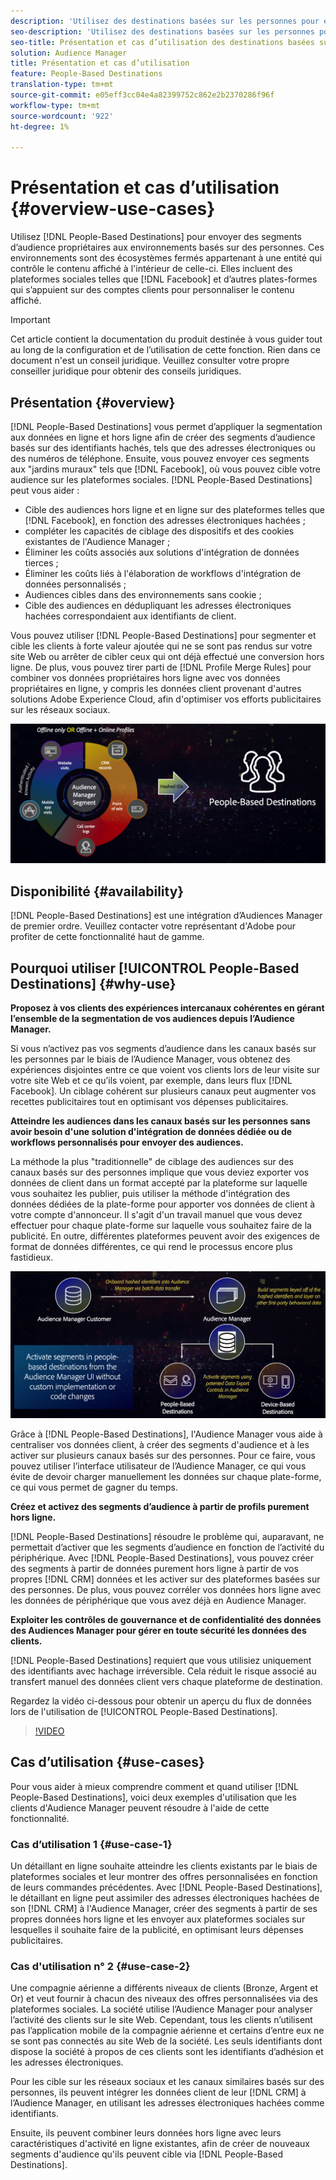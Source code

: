 ```yaml
---
description: 'Utilisez des destinations basées sur les personnes pour envoyer des segments d’audience propriétaires à des environnements basés sur les personnes. Ces environnements sont des écosystèmes fermés appartenant à une entité qui contrôle le contenu affiché à l''intérieur de celle-ci. Il s’agit notamment des plateformes sociales telles que Facebook et d’autres plates-formes reposant sur des comptes clients pour personnaliser le contenu affiché. '
seo-description: 'Utilisez des destinations basées sur les personnes pour envoyer des segments d’audience propriétaires à des environnements basés sur les personnes. Ces environnements sont des écosystèmes fermés appartenant à une entité qui contrôle le contenu affiché à l''intérieur de celle-ci. Il s’agit notamment des plateformes sociales telles que Facebook et d’autres plates-formes reposant sur des comptes clients pour personnaliser le contenu affiché.  '
seo-title: Présentation et cas d’utilisation des destinations basées sur les personnes
solution: Audience Manager
title: Présentation et cas d’utilisation
feature: People-Based Destinations
translation-type: tm+mt
source-git-commit: e05eff3cc04e4a82399752c862e2b2370286f96f
workflow-type: tm+mt
source-wordcount: '922'
ht-degree: 1%

---
```



# Présentation et cas d’utilisation {#overview-use-cases}

Utilisez [!DNL People-Based Destinations] pour envoyer des segments d’audience propriétaires aux environnements basés sur des personnes. Ces environnements sont des écosystèmes fermés appartenant à une entité qui contrôle le contenu affiché à l&#39;intérieur de celle-ci. Elles incluent des plateformes sociales telles que [!DNL Facebook] et d’autres plates-formes qui s’appuient sur des comptes clients pour personnaliser le contenu affiché.

>[!IMPORTANT]
>Cet article contient la documentation du produit destinée à vous guider tout au long de la configuration et de l’utilisation de cette fonction. Rien dans ce document n&#39;est un conseil juridique. Veuillez consulter votre propre conseiller juridique pour obtenir des conseils juridiques.

## Présentation {#overview}

[!DNL People-Based Destinations] vous permet d’appliquer la segmentation aux données en ligne et hors ligne afin de créer des segments d’audience basés sur des identifiants [ ](people-based-destinations-prerequisites.md#hashing-requirements)hachés, tels que des adresses électroniques ou des numéros de téléphone. Ensuite, vous pouvez envoyer ces segments aux &quot;jardins muraux&quot; tels que [!DNL Facebook], où vous pouvez cible votre audience sur les plateformes sociales. [!DNL People-Based Destinations] peut vous aider :

* Cible des audiences hors ligne et en ligne sur des plateformes telles que [!DNL Facebook], en fonction des adresses électroniques hachées ;
* compléter les capacités de ciblage des dispositifs et des cookies existantes de l&#39;Audience Manager ;
* Éliminer les coûts associés aux solutions d&#39;intégration de données tierces ;
* Éliminer les coûts liés à l&#39;élaboration de workflows d&#39;intégration de données personnalisés ;
* Audiences cibles dans des environnements sans cookie ;
* Cible des audiences en dédupliquant les adresses électroniques hachées correspondaient aux identifiants de client.

Vous pouvez utiliser [!DNL People-Based Destinations] pour segmenter et cible les clients à forte valeur ajoutée qui ne se sont pas rendus sur votre site Web ou arrêter de cibler ceux qui ont déjà effectué une conversion hors ligne. De plus, vous pouvez tirer parti de [!DNL Profile Merge Rules] pour combiner vos données propriétaires hors ligne avec vos données propriétaires en ligne, y compris les données client provenant d&#39;autres solutions Adobe Experience Cloud, afin d&#39;optimiser vos efforts publicitaires sur les réseaux sociaux.

![pbd-overview](assets/pbd-overview.png)

## Disponibilité {#availability}

[!DNL People-Based Destinations] est une intégration d’Audiences Manager de premier ordre. Veuillez contacter votre représentant d&#39;Adobe pour profiter de cette fonctionnalité haut de gamme.

## Pourquoi utiliser [!UICONTROL People-Based Destinations] {#why-use}

**Proposez à vos clients des expériences intercanaux cohérentes en gérant l’ensemble de la segmentation de vos audiences depuis l’Audience Manager.**

Si vous n’activez pas vos segments d’audience dans les canaux basés sur les personnes par le biais de l’Audience Manager, vous obtenez des expériences disjointes entre ce que voient vos clients lors de leur visite sur votre site Web et ce qu’ils voient, par exemple, dans leurs flux [!DNL Facebook]. Un ciblage cohérent sur plusieurs canaux peut augmenter vos recettes publicitaires tout en optimisant vos dépenses publicitaires.

**Atteindre les audiences dans les canaux basés sur les personnes sans avoir besoin d&#39;une solution d&#39;intégration de données dédiée ou de workflows personnalisés pour envoyer des audiences.**

La méthode la plus &quot;traditionnelle&quot; de ciblage des audiences sur des canaux basés sur des personnes implique que vous deviez exporter vos données de client dans un format accepté par la plateforme sur laquelle vous souhaitez les publier, puis utiliser la méthode d&#39;intégration des données dédiées de la plate-forme pour apporter vos données de client à votre compte d&#39;annonceur. Il s&#39;agit d&#39;un travail manuel que vous devez effectuer pour chaque plate-forme sur laquelle vous souhaitez faire de la publicité. En outre, différentes plateformes peuvent avoir des exigences de format de données différentes, ce qui rend le processus encore plus fastidieux.

![pbd-overview](assets/pbd-diagram.png)

Grâce à [!DNL People-Based Destinations], l&#39;Audience Manager vous aide à centraliser vos données client, à créer des segments d&#39;audience et à les activer sur plusieurs canaux basés sur des personnes. Pour ce faire, vous pouvez utiliser l’interface utilisateur de l’Audience Manager, ce qui vous évite de devoir charger manuellement les données sur chaque plate-forme, ce qui vous permet de gagner du temps.

**Créez et activez des segments d’audience à partir de profils purement hors ligne.**

[!DNL People-Based Destinations] résoudre le problème qui, auparavant, ne permettait d’activer que les segments d’audience en fonction de l’activité du périphérique. Avec [!DNL People-Based Destinations], vous pouvez créer des segments à partir de données purement hors ligne à partir de vos propres [!DNL CRM] données et les activer sur des plateformes basées sur des personnes. De plus, vous pouvez corréler vos données hors ligne avec les données de périphérique que vous avez déjà en Audience Manager.

**Exploiter les contrôles de gouvernance et de confidentialité des données des Audiences Manager pour gérer en toute sécurité les données des clients.**

[!DNL People-Based Destinations] requiert que vous utilisiez uniquement des identifiants avec hachage irréversible. Cela réduit le risque associé au transfert manuel des données client vers chaque plateforme de destination.

Regardez la vidéo ci-dessous pour obtenir un aperçu du flux de données lors de l&#39;utilisation de [!UICONTROL People-Based Destinations].

>[!VIDEO](https://video.tv.adobe.com/v/28968/)

## Cas d’utilisation {#use-cases}

Pour vous aider à mieux comprendre comment et quand utiliser [!DNL People-Based Destinations], voici deux exemples d&#39;utilisation que les clients d&#39;Audience Manager peuvent résoudre à l&#39;aide de cette fonctionnalité.

### Cas d’utilisation 1 {#use-case-1}

Un détaillant en ligne souhaite atteindre les clients existants par le biais de plateformes sociales et leur montrer des offres personnalisées en fonction de leurs commandes précédentes. Avec [!DNL People-Based Destinations], le détaillant en ligne peut assimiler des adresses électroniques hachées de son [!DNL CRM] à l&#39;Audience Manager, créer des segments à partir de ses propres données hors ligne et les envoyer aux plateformes sociales sur lesquelles il souhaite faire de la publicité, en optimisant leurs dépenses publicitaires.

### Cas d&#39;utilisation n° 2 {#use-case-2}

Une compagnie aérienne a différents niveaux de clients (Bronze, Argent et Or) et veut fournir à chacun des niveaux des offres personnalisées via des plateformes sociales. La société utilise l’Audience Manager pour analyser l’activité des clients sur le site Web. Cependant, tous les clients n’utilisent pas l’application mobile de la compagnie aérienne et certains d’entre eux ne se sont pas connectés au site Web de la société. Les seuls identifiants dont dispose la société à propos de ces clients sont les identifiants d’adhésion et les adresses électroniques.

Pour les cible sur les réseaux sociaux et les canaux similaires basés sur des personnes, ils peuvent intégrer les données client de leur [!DNL CRM] à l’Audience Manager, en utilisant les adresses électroniques hachées comme identifiants.

Ensuite, ils peuvent combiner leurs données hors ligne avec leurs caractéristiques d&#39;activité en ligne existantes, afin de créer de nouveaux segments d&#39;audience qu&#39;ils peuvent cible via [!DNL People-Based Destinations].

